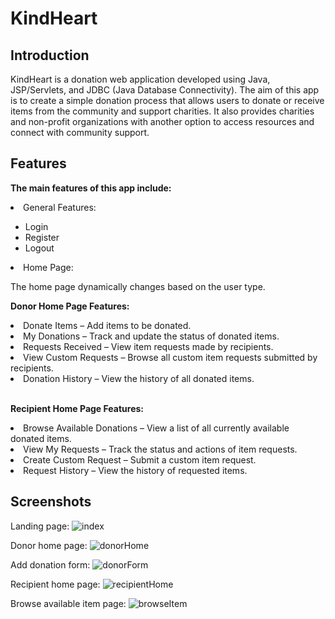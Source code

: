 # KindHeart

## Introduction
<p>KindHeart is a donation web application developed using Java, JSP/Servlets, and JDBC (Java Database Connectivity). The aim of this app is to create a simple donation process that allows users to donate or receive items from the community and support charities. It also provides charities and non-profit organizations with another option to access resources and connect with community support.</p>

## Features
<b>The main features of this app include:</b>

<li>General Features:</li>

<ul><li>Login</li>
<li>Register</li>
<li>Logout</li></ul>

<li>Home Page:</li>
<p>The home page dynamically changes based on the user type.</p>

<b>Donor Home Page Features:</b>
<li>Donate Items – Add items to be donated.</li>
<li>My Donations – Track and update the status of donated items.</li>
<li>Requests Received – View item requests made by recipients.</li>
<li>View Custom Requests – Browse all custom item requests submitted by recipients.</li>
<li>Donation History – View the history of all donated items.</li>
<br>

<b>Recipient Home Page Features:</b>

<li>Browse Available Donations – View a list of all currently available donated items.</li>
<li>View My Requests – Track the status and actions of item requests.</li>
<li>Create Custom Request – Submit a custom item request.</li>
<li>Request History – View the history of requested items.</li>

## Screenshots
Landing page:
![index](https://github.com/user-attachments/assets/7fee9bd7-6ff6-4834-b06c-23d2bf6ed2cd)

Donor home page:
![donorHome](https://github.com/user-attachments/assets/a3d4ef5c-dad9-4c7f-b479-568db86e0aa7)

Add donation form:
![donorForm](https://github.com/user-attachments/assets/770de066-096b-4a01-bc69-cea0cb802d1c)

Recipient home page:
![recipientHome](https://github.com/user-attachments/assets/eda547c1-eac4-481d-a703-051ceae6ae08)

Browse available item page:
![browseItem](https://github.com/user-attachments/assets/b8f86fb6-0226-4913-b6c0-d3defea20bea)

